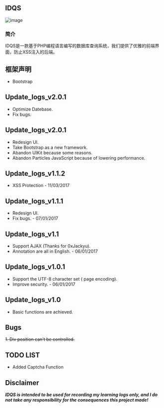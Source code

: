 ## IDQS
![image](https://raw.githubusercontent.com/polichan/IDQS/master/screenshot.png)

### 简介
IDQS是一款基于PHP编程语言编写的数据库查询系统，我们提供了优雅的前端界面，防止XSS注入的后端。

## 框架声明
- Bootstrap

## Update\_logs\_v2.0.1
* Optimize Datebase.
* Fix bugs.

## Update\_logs\_v2.0.1
* Redesign UI.
* Take Bootstrap as a new framework.
* Abandon UIKit because some reasons.
* Abandon Particles JavaScript because of lowering performance.

## Update\_logs\_v1.1.2
* XSS Protection - 11/03/2017

## Update\_logs\_v1.1.1
* Redesign UI.
* Fix bugs. - 07/01/2017

## Update\_logs\_v1.1
*  Support AJAX (Thanks for 0xJackyu).
* Annotation are all in English. - 06/01/2017

## Update\_logs\_v1.0.1
* Support the UTF-8 character set ( page encoding).
*  Improve security. - 06/01/2017

## Update\_logs\_v1.0
*  Basic functions are achieved.

## Bugs
~~1. Div position can't be controlled.~~

## TODO LIST
* Added Captcha Function


## Disclaimer
***IDQS is intended to be used for recording my learning logs only, and I do not take any responsibility for the consequences this project made!***

